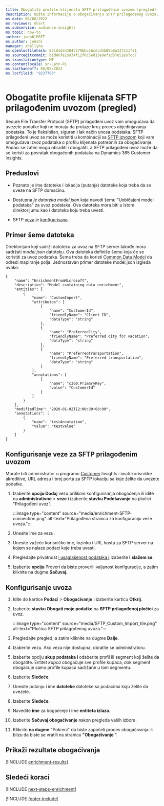 ```yaml
---
title: Obogatite profile klijenata SFTP prilagođenim uvozom (pregled)
description: Opšte informacije o obogaćivanju SFTP prilagođenog uvoza.
ms.date: 08/08/2022
ms.reviewer: mhart
ms.subservice: audience-insights
ms.topic: how-to
author: jodahlMSFT
ms.author: jodahl
manager: shellyha
ms.openlocfilehash: 831d1d3d3045379bbc5bcdcd4b05b8a147221f31
ms.sourcegitcommit: b1d06fe26934f12f0c5ed13e8ef1d37e52e67cc7
ms.translationtype: MT
ms.contentlocale: sr-Latn-RS
ms.lasthandoff: 08/08/2022
ms.locfileid: "9237783"
---
```

# <a name="enrich-customer-profiles-with-sftp-custom-import-preview"></a>Obogatite profile klijenata SFTP prilagođenim uvozom (pregled)

Secure File Transfer Protocol (SFTP) prilagođeni uvoz vam omogućava da uvezete podatke koji ne moraju da prolaze kroz proces objedinjavanja podataka. To je fleksibilan, siguran i lak način unosa podataka. SFTP prilagođeni uvoz se može koristiti u kombinaciji sa [SFTP izvozom](export-sftp.md) koji vam omogućava izvoz podataka o profilu klijenata potrebnih za obogaćivanje. Podaci se zatim mogu obraditi i obogatiti, a SFTP prilagođeni uvoz može da se koristi za povratak obogaćenih podataka na Dynamics 365 Customer Insights.

## <a name="prerequisites"></a>Preduslovi

- Poznato je ime datoteke i lokacija (putanja) datoteke koja treba da se uveze na SFTP domaćinu.

- Dostupna *je datoteka model.json* koja navodi šemu "Uobičajeni model podataka" za uvoz podataka. Ova datoteka mora biti u istom direktorijumu kao i datoteka koju treba uvesti.

- SFTP [veza](connections.md) je [konfigurisana](#configure-the-connection-for-sftp-custom-import).

## <a name="file-schema-example"></a>Primer šeme datoteka

Direktorijum koji sadrži datoteku za uvoz na SFTP server takođe mora sadržati *model.json* datoteku. Ova datoteka definiše šemu koja će se koristiti za uvoz podataka. Šema treba da koristi [Common Data Model](/common-data-model/) da odredi mapiranje polja. Jednostavan primer datoteke model.json izgleda ovako:

```
{
    "name": "EnrichmentFromMicrosoft",
    "description": "Model containing data enrichment",
    "entities": [
        {
            "name": "CustomImport",
            "attributes": [
                {
                    "name": "CustomerId",
                    "friendlyName": "Client ID",
                    "dataType": "string"
                },
                {
                    "name": "PreferredCity",
                    "friendlyName": "Preferred city for vacation",
                    "dataType": "string"
                },
                {
                    "name": "PreferredTransportation",
                    "friendlyName": "Preferred transportation",
                    "dataType": "string"
                }
            ],
            "annotations": [
                {
                    "name": "c360:PrimaryKey",
                    "value": "CustomerId"
                }
            ]
        }
    ],
    "modifiedTime": "2020-01-02T12:00:00+08:00",
    "annotations": [
        {
            "name": "testAnnotation",
            "value": "testValue"
        }
    ]
}
```

## <a name="configure-the-connection-for-sftp-custom-import"></a>Konfigurisanje veze za SFTP prilagođenim uvozom

Morate biti administrator u programu [Customer](permissions.md#admin) Insights i imati korisničke akreditive, URL adresu i broj porta za SFTP lokaciju sa koje želite da uvezete podatke.

1. Izaberite **opciju Dodaj** vezu prilikom konfigurisanja obogaćenja ili idite na **administrativne** > **veze i** izaberite **stavku Podešavanje** na pločici "Prilagođeni uvoz".

   :::image type="content" source="media/enrichment-SFTP-connection.png" alt-text="Prilagođena stranica za konfiguraciju veze uvoza.":::

1. Unesite ime za vezu.

1. Unesite važeće korisničko ime, lozinku i URL hosta za SFTP server na kojem se nalaze podaci koje treba uvesti.

1. Pregledajte privatnost [i usaglašenost podataka i](connections.md#data-privacy-and-compliance) izaberite I **slažem se**.

1. Izaberite **opciju** Proveri da biste proverili valjanost konfiguracije, a zatim kliknite na dugme **Sačuvaj**.

## <a name="configure-the-import"></a>Konfigurisanje uvoza

1. Idite do kartice **Podaci** > **Obogaćivanje** i izaberite karticu **Otkrij**.

1. Izaberite **stavku Obogati moje podatke** na **SFTP prilagođenoj pločici** za uvoz.

   :::image type="content" source="media/SFTP_Custom_Import_tile.png" alt-text="Pločica SFTP prilagođenog uvoza.":::

1. Pregledajte pregled, a zatim kliknite na dugme **Dalje**.

1. Izaberite vezu. Ako veza nije dostupna, obratite se administratoru.

1. Izaberite opciju **skup podataka i** odaberite profil ili segment koji želite da obogatite. Entitet *kupca* obogaćuje sve profile kupaca, dok segment obogaćuje samo profile kupaca sadržane u tom segmentu.

1. Izaberite **Sledeće**.

1. Unesite putanju **i** ime **datoteke** datoteke sa podacima koju želite da uvezete.

1. Izaberite **Sledeće**.

1. Navedite **ime** za bogaćenje i ime **entiteta izlaza**.

1. Izaberite **Sačuvaj obogaćivanje** nakon pregleda vaših izbora.

1. Kliknite **na dugme** "Pokreni" da biste započeli proces obogaćivanja ili blizu da biste se vratili na stranicu **"Obogaćivanje** ".

## <a name="view-enrichment-results"></a>Prikaži rezultate obogaćivanja

[!INCLUDE [enrichment-results](includes/enrichment-results.md)]

## <a name="next-steps"></a>Sledeći koraci

[!INCLUDE [next-steps-enrichment](includes/next-steps-enrichment.md)]

[!INCLUDE [footer-include](includes/footer-banner.md)]
